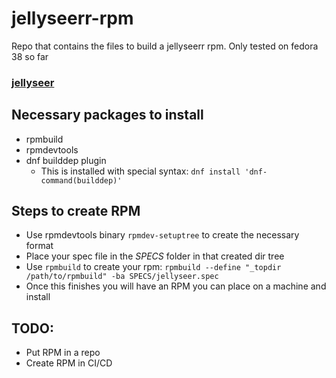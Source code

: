 # jellyseerr-rpm
Repo that contains the files to build a jellyseerr rpm. Only tested on fedora 38 so far

### [jellyseer](https://github.com/Fallenbagel/jellyseerr)

## Necessary packages to install
- rpmbuild
- rpmdevtools
- dnf builddep plugin
    - This is installed with special syntax: `dnf install 'dnf-command(builddep)'`

## Steps to create RPM
- Use rpmdevtools binary `rpmdev-setuptree` to create the necessary format
- Place your spec file in the *SPECS* folder in that created dir tree
- Use `rpmbuild` to create your rpm: `rpmbuild --define "_topdir /path/to/rpmbuild" -ba SPECS/jellyseer.spec`
- Once this finishes you will have an RPM you can place on a machine and install

## TODO:
- Put RPM in a repo
- Create RPM in CI/CD
